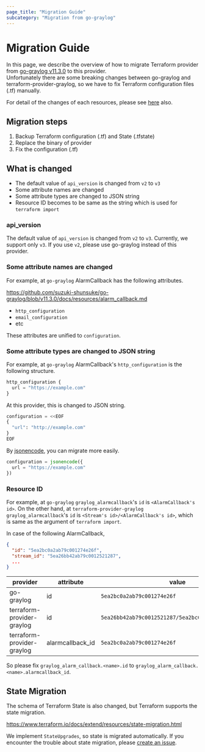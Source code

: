 ```yaml
---
page_title: "Migration Guide"
subcategory: "Migration from go-graylog"
---
```


# Migration Guide

In this page, we describe the overview of how to migrate Terraform provider from [go-graylog v11.3.0](https://github.com/suzuki-shunsuke/go-graylog/tree/v11.3.0) to this provider.  
Unfortunately there are some breaking changes between go-graylog and terraform-provider-graylog, so
we have to fix Terraform configuration files (.tf) manually.

For detail of the changes of each resources, please see [here](migration-detail) also.

## Migration steps

1. Backup Terraform configuration (.tf) and State (.tfstate)
1. Replace the binary of provider
1. Fix the configuration (.tf)

## What is changed

* The default value of `api_version` is changed from `v2` to `v3`
* Some attribute names are changed
* Some attribute types are changed to JSON string
* Resource ID becomes to be same as the string which is used for `terraform import`

### api_version

The default value of `api_version` is changed from `v2` to `v3`.
Currently, we support only `v3`.
If you use `v2`, please use go-graylog instead of this provider.

### Some attribute names are changed

For example, at `go-graylog` AlarmCallback has the following attributes.

https://github.com/suzuki-shunsuke/go-graylog/blob/v11.3.0/docs/resources/alarm_callback.md

* `http_configuration`
* `email_configuration`
* etc

These attributes are unified to `configuration`.

### Some attribute types are changed to JSON string

For example, at `go-graylog` AlarmCallback's `http_configuration` is the following structure.

```tf
http_configuration {
  url = "https://example.com"
}
```

At this provider, this is changed to JSON string.

```tf
configuration = <<EOF
{
  "url": "http://example.com"
}
EOF
```

By [jsonencode](https://www.terraform.io/docs/configuration/functions/jsonencode.html), you can migrate more easily.

```tf
configuration = jsonencode({
  url = "https://example.com"
})
```

### Resource ID

For example, at `go-graylog` `graylog_alarmcallback`'s `id` is `<AlarmCallback's id>`.
On the other hand, at `terraform-provider-graylog` `graylog_alarmcallback`'s `id` is `<Stream's id>/<AlarmCallback's id>`, which is same as the argument of `terraform import`.

In case of the following AlarmCallback,

```json
{
  "id": "5ea2bc0a2ab79c001274e26f",
  "stream_id": "5ea26bb42ab79c0012521287",
  ...
}
```

provider | attribute | value
--- | ---- | ---
go-graylog | id | `5ea2bc0a2ab79c001274e26f`
terraform-provider-graylog | id | `5ea26bb42ab79c0012521287/5ea2bc0a2ab79c001274e26f`
terraform-provider-graylog | alarmcallback_id | `5ea2bc0a2ab79c001274e26f`

So please fix `graylog_alarm_callback.<name>.id` to `graylog_alarm_callback.<name>.alarmcallback_id`.

## State Migration

The schema of Terraform State is also changed, but Terraform supports the state migration.

https://www.terraform.io/docs/extend/resources/state-migration.html

We implement `StateUpgrades`, so state is migrated automatically.
If you encounter the trouble about state migration, please [create an issue](https://github.com/zahiar/terraform-provider-graylog/issues/new).
